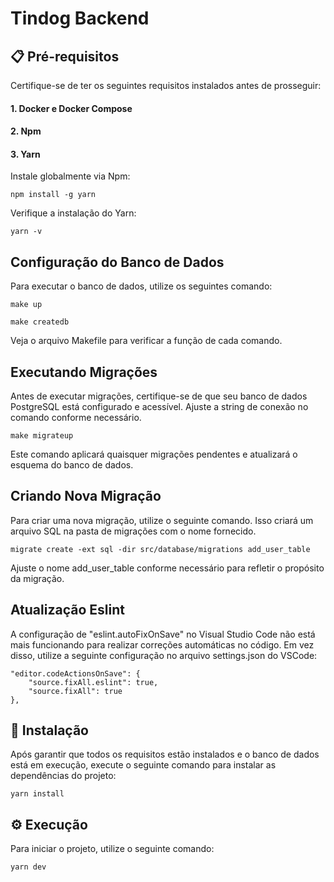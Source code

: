 # Tindog Backend

## 📋 Pré-requisitos

Certifique-se de ter os seguintes requisitos instalados antes de prosseguir:

#### 1. Docker e Docker Compose
#### 2. Npm
#### 3. Yarn
Instale globalmente via Npm:

```
npm install -g yarn
```
Verifique a instalação do Yarn:
```
yarn -v
```

## Configuração do Banco de Dados
Para executar o banco de dados, utilize os seguintes comando:
```
make up
```
```
make createdb
```
Veja o arquivo Makefile para verificar a função de cada comando.

## Executando Migrações
Antes de executar migrações, certifique-se de que seu banco de dados PostgreSQL está configurado e acessível. Ajuste a string de conexão no comando conforme necessário.
```
make migrateup
```

Este comando aplicará quaisquer migrações pendentes e atualizará o esquema do banco de dados.

## Criando Nova Migração
Para criar uma nova migração, utilize o seguinte comando. Isso criará um arquivo SQL na pasta de migrações com o nome fornecido.

```
migrate create -ext sql -dir src/database/migrations add_user_table
```
Ajuste o nome add_user_table conforme necessário para refletir o propósito da migração.

## Atualização Eslint
A configuração de "eslint.autoFixOnSave" no Visual Studio Code não está mais funcionando para realizar correções automáticas no código. Em vez disso, utilize a seguinte configuração no arquivo settings.json do VSCode:
```
"editor.codeActionsOnSave": {
    "source.fixAll.eslint": true,
    "source.fixAll": true
},
```

## 🔧 Instalação
Após garantir que todos os requisitos estão instalados e o banco de dados está em execução, execute o seguinte comando para instalar as dependências do projeto:
```
yarn install
```

## ⚙️ Execução
Para iniciar o projeto, utilize o seguinte comando:
```
yarn dev
```
